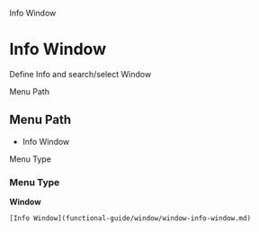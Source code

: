 
Info Window
# Info Window


Define Info and search/select Window

Menu Path
## Menu Path



- Info Window

Menu Type
### Menu Type

**Window**


```
[Info Window](functional-guide/window/window-info-window.md)
```